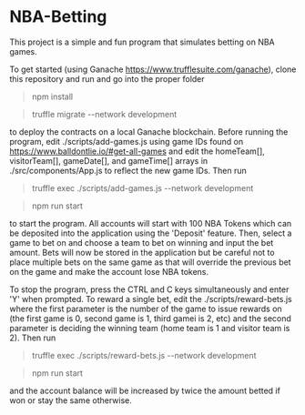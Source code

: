 # NBA-Betting

This project is a simple and fun program that simulates betting on NBA games.

To get started (using Ganache https://www.trufflesuite.com/ganache), clone this repository and run and go into the proper folder
  > npm install

  > truffle migrate --network development
  
to deploy the contracts on a local Ganache blockchain. Before running the program, edit ./scripts/add-games.js using game IDs found on https://www.balldontlie.io/#get-all-games and edit the homeTeam[], visitorTeam[], gameDate[], and gameTime[] arrays in ./src/components/App.js to reflect the new game IDs. Then run 
  > truffle exec ./scripts/add-games.js --network development
  
  > npm run start
  
to start the program. All accounts will start with 100 NBA Tokens which can be deposited into the application using the 'Deposit' feature. Then, select a game to bet on and choose a team to bet on winning and input the bet amount. Bets will now be stored in the application but be careful not to place multiple bets on the same game as that will override the previous bet on the game and make the account lose NBA tokens. 

To stop the program, press the CTRL and C keys simultaneously and enter 'Y' when prompted. To reward a single bet, edit the ./scripts/reward-bets.js where the first parameter is the number of the game to issue rewards on (the first game is 0, second game is 1, third gamei is 2, etc) and the second parameter is deciding the winning team (home team is 1 and visitor team is 2). Then run
  > truffle exec ./scripts/reward-bets.js --network development
  
  > npm run start

and the account balance will be increased by twice the amount betted if won or stay the same otherwise.
